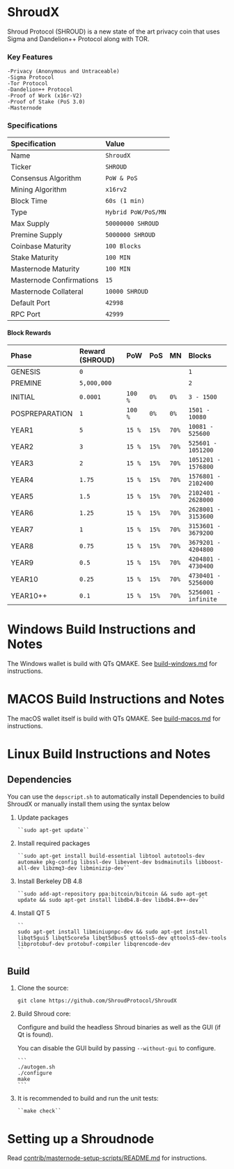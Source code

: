 # ShroudX
Shroud Protocol (SHROUD) is a new state of the art privacy coin that uses Sigma and Dandelion++ Protocol along with TOR.



### Key Features
    -Privacy (Anonymous and Untraceable)
    -Sigma Protocol 
    -Tor Protocol
    -Dandelion++ Protocol
    -Proof of Work (x16r-V2)
    -Proof of Stake (PoS 3.0)
    -Masternode

### Specifications
| Specification | Value |
|:-----------|:-----------|
| Name | `ShroudX` |
| Ticker | `SHROUD` |
| Consensus Algorithm | `PoW & PoS` |
| Mining Algorithm | `x16rv2` |
| Block Time | `60s (1 min)` |
| Type | `Hybrid PoW/PoS/MN` |
| Max Supply | `50000000 SHROUD` |
| Premine Supply | `5000000 SHROUD` |
| Coinbase Maturity | `100 Blocks` |
| Stake Maturity | `100 MIN` |
| Masternode Maturity | `100 MIN` |
| Masternode Confirmations | `15` |
| Masternode Collateral | `10000 SHROUD` |
| Default Port | `42998` |
| RPC Port | `42999` |

#### Block Rewards
| Phase | Reward (SHROUD) | PoW | PoS | MN | Blocks |
|:-----------|:-----------|:-----------|:-----------|:-----------|:-----------|
| GENESIS | `0` | | | | `1` |
| PREMINE | `5,000,000` | | | | `2` |
| INITIAL | `0.0001` | `100 %` | `0%` | `0%` | `3 - 1500` |
| POSPREPARATION | `1` | `100 %` | `0%` | `0%` | `1501 - 10080` |
| YEAR1 | `5` | `15 %` | `15%` | `70%` | `10081 - 525600` |
| YEAR2 | `3` | `15 %` | `15%` | `70%` | `525601 - 1051200` |
| YEAR3 | `2` | `15 %` | `15%` | `70%` | `1051201 - 1576800` |
| YEAR4 | `1.75` | `15 %` | `15%` | `70%` | `1576801 - 2102400` |
| YEAR5 | `1.5` | `15 %` | `15%` | `70%` | `2102401 - 2628000` |
| YEAR6 | `1.25` | `15 %` | `15%` | `70%` | `2628001 - 3153600` |
| YEAR7 | `1` | `15 %` | `15%` | `70%` | `3153601 - 3679200` |
| YEAR8 | `0.75` | `15 %` | `15%` | `70%` | `3679201 - 4204800` |
| YEAR9 | `0.5` | `15 %` | `15%` | `70%` | `4204801 - 4730400` |
| YEAR10 | `0.25` | `15 %` | `15%` | `70%` | `4730401 - 5256000` |
| YEAR10++ | `0.1` | `15 %` | `15%` | `70%` | `5256001 - infinite` |

Windows Build Instructions and Notes
==================================
The Windows wallet is build with QTs QMAKE. See [build-windows.md](https://github.com/ShroudProtocol/ShroudX/blob/master/doc/build-windows.md) for instructions.

MACOS Build Instructions and Notes
==================================
The macOS wallet itself is build with QTs QMAKE. See [build-macos.md](https://github.com/ShroudProtocol/ShroudX/blob/master/doc/build-macos.md) for instructions.

Linux Build Instructions and Notes
==================================

Dependencies
----------------------
You can use the ``depscript.sh`` to automatically install Dependencies to build ShroudX or manually install them using the syntax below

1.  Update packages

        ``sudo apt-get update``

2.  Install required packages
        
        ``sudo apt-get install build-essential libtool autotools-dev automake pkg-config libssl-dev libevent-dev bsdmainutils libboost-all-dev libzmq3-dev libminizip-dev``

3.  Install Berkeley DB 4.8

        ``sudo add-apt-repository ppa:bitcoin/bitcoin && sudo apt-get update && sudo apt-get install libdb4.8-dev libdb4.8++-dev``
4.  Install QT 5

        ``
        sudo apt-get install libminiupnpc-dev && sudo apt-get install libqt5gui5 libqt5core5a libqt5dbus5 qttools5-dev qttools5-dev-tools libprotobuf-dev protobuf-compiler libqrencode-dev
        ``
        

Build
----------------------
1.  Clone the source:

        git clone https://github.com/ShroudProtocol/ShroudX

2.  Build Shroud core:

    Configure and build the headless Shroud binaries as well as the GUI (if Qt is found).

    You can disable the GUI build by passing `--without-gui` to configure.

        ```
        ./autogen.sh
        ./configure
        make
        ```

3.  It is recommended to build and run the unit tests:

        ``make check``


Setting up a Shroudnode
==================================

Read [contrib/masternode-setup-scripts/README.md](contrib/masternode-setup-scripts/README.md) for instructions.
